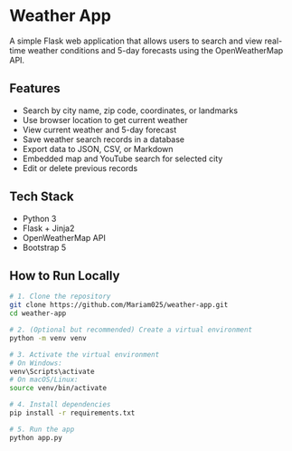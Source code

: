 # Weather App

A simple Flask web application that allows users to search and view real-time weather conditions and 5-day forecasts using the OpenWeatherMap API.

##  Features
- Search by city name, zip code, coordinates, or landmarks
- Use browser location to get current weather
- View current weather and 5-day forecast
- Save weather search records in a database
- Export data to JSON, CSV, or Markdown
- Embedded map and YouTube search for selected city
-  Edit or delete previous records

## Tech Stack
- Python 3
- Flask + Jinja2
- OpenWeatherMap API
- Bootstrap 5

## How to Run Locally

```bash
# 1. Clone the repository
git clone https://github.com/Mariam025/weather-app.git
cd weather-app

# 2. (Optional but recommended) Create a virtual environment
python -m venv venv

# 3. Activate the virtual environment
# On Windows:
venv\Scripts\activate
# On macOS/Linux:
source venv/bin/activate

# 4. Install dependencies
pip install -r requirements.txt

# 5. Run the app
python app.py
